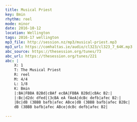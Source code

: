 ```yaml
---
title: Musical Priest
key: Bmin
rhythm: reel
mode: minor
date: 2016-10-12
location: Wellington
tags: 2016-17 wellington 
mp3_file: http://session.nz/mp3/musical-priest.mp3
mp3_url: https://comhaltas.ie/audio/cl323/cl323_7_64K.mp3
abc_source: https://thesession.org/tunes/73
abc_url: https://thesession.org/tunes/221
abc: |
    X: 1
    T: The Musical Priest
    R: reel
    M: 4/4
    L: 1/8
    K: Bmin
    |:BA|FBBA B2Bd|cBAf ecBA|FBBA B2Bd|cBAc B2:|
    |:Bc|d2dc dfed|(3cBA eA fAeA|dcBc defb|afec B2:|
    |Bc|dB (3BBB bafb|afec ABce|dB (3BBB bafb|afec B2Bc|
    dB (3BBB bafb|afec ABce|dcBc defb|afec B2|
    
---
```


